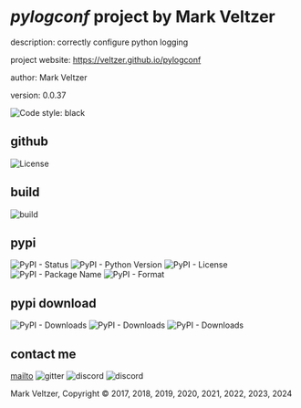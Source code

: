 # *pylogconf* project by Mark Veltzer

description: correctly configure python logging

project website: https://veltzer.github.io/pylogconf

author: Mark Veltzer

version: 0.0.37

![Code style: black](https://img.shields.io/badge/code%20style-black-000000.svg)

## github

![License](https://img.shields.io/github/license/veltzer/pylogconf)

## build

![build](https://github.com/veltzer/pylogconf/workflows/build/badge.svg)

## pypi

![PyPI - Status](https://img.shields.io/pypi/status/pylogconf)
![PyPI - Python Version](https://img.shields.io/pypi/pyversions/pylogconf)
![PyPI - License](https://img.shields.io/pypi/l/pylogconf)
![PyPI - Package Name](https://img.shields.io/pypi/v/pylogconf)
![PyPI - Format](https://img.shields.io/pypi/format/pylogconf)

## pypi download

![PyPI - Downloads](https://img.shields.io/pypi/dd/pylogconf)
![PyPI - Downloads](https://img.shields.io/pypi/dw/pylogconf)
![PyPI - Downloads](https://img.shields.io/pypi/dm/pylogconf)



## contact me
[mailto](mailto:mark.veltzer@gmail.com)
![gitter](https://img.shields.io/gitter/room/veltzer/mark.veltzer)
![discord](https://img.shields.io/discord/719336281624281119)
![discord](https://img.shields.io/discord/719336282194444302)

Mark Veltzer, Copyright © 2017, 2018, 2019, 2020, 2021, 2022, 2023, 2024
